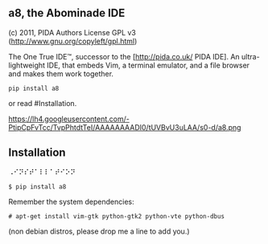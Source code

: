 
a8, the Abominade IDE
--

(c) 2011, PIDA Authors
License GPL v3 (http://www.gnu.org/copyleft/gpl.html)



The One True IDE™, successor to the [http://pida.co.uk/ PIDA IDE]. An ultra-lightweight IDE, that embeds Vim, a terminal emulator, and a file browser and makes them work together.

    pip install a8

or read #Installation.

https://lh4.googleusercontent.com/-PtipCpFvTcc/TvpPhtdtTeI/AAAAAAAADI0/tUVBvU3uLAA/s0-d/a8.png


Installation
--

⠠⠊⠝⠎⠞⠁⠇⠇⠁⠞⠊⠕⠝

    $ pip install a8

Remember the system dependencies:

    # apt-get install vim-gtk python-gtk2 python-vte python-dbus

(non debian distros, please drop me a line to add you.)


